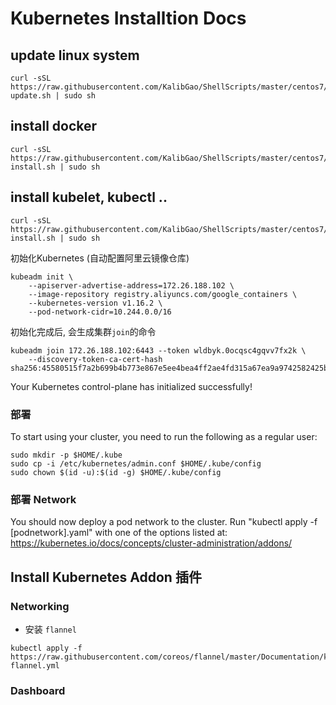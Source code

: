 # Kubernetes Installtion Docs

## update linux system
```
curl -sSL https://raw.githubusercontent.com/KalibGao/ShellScripts/master/centos7/centos-update.sh | sudo sh 
```

## install docker
```
curl -sSL https://raw.githubusercontent.com/KalibGao/ShellScripts/master/centos7/docker-install.sh | sudo sh
```

## install kubelet, kubectl ..
```
curl -sSL https://raw.githubusercontent.com/KalibGao/ShellScripts/master/centos7/kubernetes-install.sh | sudo sh
```


初始化Kubernetes (自动配置阿里云镜像仓库)
```
kubeadm init \
    --apiserver-advertise-address=172.26.188.102 \
    --image-repository registry.aliyuncs.com/google_containers \
    --kubernetes-version v1.16.2 \
    --pod-network-cidr=10.244.0.0/16
```

初始化完成后, 会生成集群`join`的命令
```
kubeadm join 172.26.188.102:6443 --token wldbyk.0ocqsc4gqvv7fx2k \
    --discovery-token-ca-cert-hash sha256:45580515f7a2b699b4b773e867e5ee4bea4ff2ae4fd315a67ea9a9742582425b
```

Your Kubernetes control-plane has initialized successfully!

### 部署
To start using your cluster, you need to run the following as a regular user:

```
sudo mkdir -p $HOME/.kube
sudo cp -i /etc/kubernetes/admin.conf $HOME/.kube/config
sudo chown $(id -u):$(id -g) $HOME/.kube/config
```

### 部署 Network
You should now deploy a pod network to the cluster.
Run "kubectl apply -f [podnetwork].yaml" with one of the options listed at:
  https://kubernetes.io/docs/concepts/cluster-administration/addons/


## Install Kubernetes Addon 插件

### Networking

- 安装 `flannel`
```
kubectl apply -f https://raw.githubusercontent.com/coreos/flannel/master/Documentation/kube-flannel.yml
```

### Dashboard


### 
